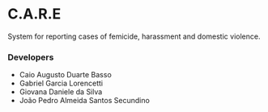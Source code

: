 # C.A.R.E
<p>System for reporting cases of femicide, harassment and domestic violence.</p>

<h3>Developers</h3>
<ul>
  <li>Caio Augusto Duarte Basso</li>
  <li>Gabriel Garcia Lorencetti</li>
  <li>Giovana Daniele da Silva</li>
  <li>João Pedro Almeida Santos Secundino</li>
</ul>
